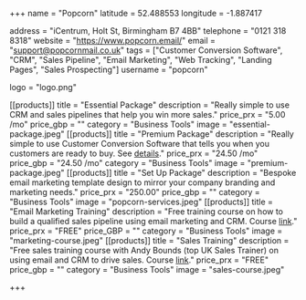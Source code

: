 +++ 
name = "Popcorn" 
latitude = 52.488553
longitude = -1.887417

address = "iCentrum, Holt St, Birmingham B7 4BB" 
telephone = "0121 318 8318" 
website = "https://www.popcorn.email/" 
email = "support@popcornmail.co.uk" 
tags = ["Customer Conversion Software", "CRM", "Sales Pipeline", "Email Marketing", "Web Tracking", "Landing Pages", "Sales Prospecting"] 
username = "popcorn"

logo = "logo.png" 


[[products]]
  title = "Essential Package"
  description = "Really simple to use CRM and sales pipelines that help you win more sales."
  price_prx = "5.00 /mo"
  price_gbp = ""
  category = "Business Tools"
  image = "essential-package.jpeg"
[[products]]
  title = "Premium Package"
  description = "Really simple to use Customer Conversion Software that tells you when you customers are ready to buy. See [details](https://www.popcorn.email/customer-support/resources/price-plans/)."
  price_prx = "24.50 /mo"
  price_gbp = "24.50 /mo"
  category = "Business Tools"
  image = "premium-package.jpeg"
[[products]]
  title = "Set Up Package" 
  description = "Bespoke email marketing template design to mirror your company branding and marketing needs."
  price_prx = "250.00"
  price_gbp = "" 
  category = "Business Tools"
  image = "popcorn-services.jpeg"
[[products]]
  title = "Email Marketing Training"
  description = "Free training course on how to build a qualified sales pipeline using email marketing and CRM. Course [link](https://www.popcorn.email/customer-support/email-marketing-services/training-getting-ready-for-growth/)."
  price_prx = "FREE"
  price_GBP = ""
  category = "Business Tools"
  image = "marketing-course.jpeg"
[[products]]
  title = "Sales Training"
  description = "Free sales training course with Andy Bounds (top UK Sales Trainer) on using email and CRM to drive sales. Course [link](https://www.popcorn.email/andy-bounds-bte-overview/)."
  price_prx = "FREE"
  price_gbp = ""
  category = "Business Tools"
  image = "sales-course.jpeg"
  
+++


